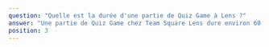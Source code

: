 ```yaml
---
question: "Quelle est la durée d'une partie de Quiz Game à Lens ?"
answer: "Une partie de Quiz Game chez Team Square Lens dure environ 60 minutes. Nous vous recommandons de prévoir 1h15 sur place pour inclure le briefing initial et le débriefing convivial après le jeu pour découvrir les scores."
position: 3
---
```

